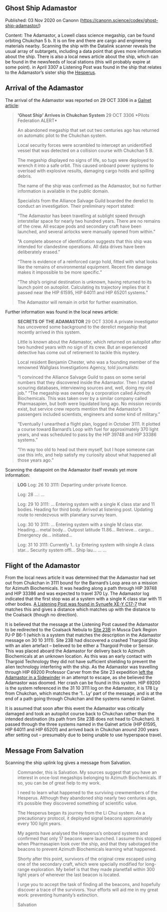 ## Ghost Ship Adamastor

Published: 03 Nov 2020 on Canonn (https://canonn.science/codex/ghost-ship-adamastor/)

Content: The Adamastor, a Lowell class science megaship, can be found orbiting Chukchan 5 b. It is on fire and there are cargo and engineering materials nearby. Scanning the ship with the Datalink scanner reveals the usual array of subtargets, including a data point that gives more information about the ship. There is also a local news article about the ship, which can be found in the newsfeeds of local stations (this will probably expire at some point). in April 3307 a Listening Post was found in the ship that relates to the Adamastor’s sister ship the [Hesperus](https://canonn.science/codex/hesperus/ "Hesperus").

## Arrival of the Adamastor

The arrival of the Adamastor was reported on 29 OCT 3306 in a [Galnet article](https://community.elitedangerous.com/galnet/uid/5f9aabdbc0aca338d54b3b26 "https://community.elitedangerous.com/galnet/uid/5f9aabdbc0aca338d54b3b26"):

> 
> **‘Ghost Ship’ Arrives in Chukchan System**
> 29 OCT 3306
> \*Pilots Federation ALERT\*
> 
> An abandoned megaship that set out two centuries ago has returned on automatic pilot to the Chukchan system.
> 
> Local security forces were scrambled to intercept an unidentified vessel that was detected on a collision course with Chukchan 5 B.
> 
> The megaship displayed no signs of life, so tugs were deployed to wrench it into a safe orbit. This caused onboard power systems to overload with explosive results, damaging cargo holds and spilling debris.
> 
> The name of the ship was confirmed as the Adamastor, but no further information is available in the public domain.
> 
> Specialists from the Alliance Salvage Guild boarded the derelict to conduct an investigation. Their preliminary report stated:
> 
> “The Adamastor has been travelling at sublight speed through interstellar space for nearly two hundred years. There are no remains of the crew. All escape pods and secondary craft have been launched, and several airlocks were manually opened from within.”
> 
> “A complete absence of identification suggests that this ship was intended for clandestine operations. All data drives have been deliberately erased.”
> 
> “There is evidence of a reinforced cargo hold, fitted with what looks like the remains of environmental equipment. Recent fire damage makes it impossible to be more specific.”
> 
> “The ship’s original destination is unknown, having returned to its launch point on autopilot. Calculating its trajectory implies that it passed near the HIP 61595, HIP 64011 and HIP 65201 systems.”
> 
> The Adamastor will remain in orbit for further examination.

Further information was found in the local news article:

> 
> **SECRETS OF THE ADAMASTOR**
> 29 OCT 3306
> A private investigator has uncovered some background to the derelict megaship that recently arrived in this system.
> 
> Little is known about the Adamastor, which returned on autopilot after two hundred years with no sign of its crew. But an experienced detective has come out of retirement to tackle this mystery.
> 
> Local resident Benjamin Chester, who was a founding member of the renowned Wallglass Investigations Agency, told journalists:
> 
> “I convinced the Alliance Salvage Guild to pass on some serial numbers that they discovered inside the Adamastor. Then I started scouring databases, interviewing sources and, well, doing my old job.” “The megaship was owned by a corporation called Azimuth Biochemicals. This was taken over by a similar company called Pharmasapien, but both were liquidated long ago. No mission records exist, but service crew reports mention that the Adamastor’s passengers included scientists, engineers and some kind of military.”
> 
> “Eventually I unearthed a flight plan, logged in October 3111. It plotted a course toward Barnard’s Loop with fuel for approximately 370 light years, and was scheduled to pass by the HIP 39748 and HIP 33386 systems.”
> 
> “I’m way too old to head out there myself, but I hope someone can use this info, and help satisfy my curiosity about what happened all those years ago.”

Scanning the datapoint on the Adamastor itself reveals yet more information:

> 
> **LOG**
> Log: 26 10 3111:
> Departing under private licence.
> 
> Log: 28 …: 
> …
> 
> Log: 29 10 3111: 
> …
> Entering system with a single K class star and 11 bodies. 
> Heading for third body. 
> Arrived at listening post. 
> Updating route to rendezvous with planetary survey team.
> 
> Log: 30 10 3111:
> …
> Entering system with a single M class star. Heading… metal body… 
> Outpost latitude 11.86… 
> Retrieve… cargo… 
> Emergency de… initiated…
> 
> Log: 31 10 3111: 
> Currently 1.. Ly
> Entering system with single A class star… 
> Security system offl… 
> Ship lau… 
> … 
> …

## Flight of the Adamastor

From the local news article it was determined that the Adamastor had set out from Chukchan in 3111 bound for the Barnard’s Loop area on a mission for Azimuth Biochemicals. It was heading along a path through HIP 39748 and HIP 33386 and was expected to travel 370 Ly.  The Adamastor log indicated that the first stop was at a system with a single K class star with 11 other bodies. [A Listening Post was found in Synuefe XE-Y C17-7](https://canonn.science/codex/adamastor-listening-post/ "Adamastor Listening Post") that matches this and gives a distance which matches up with the distance to the Coalsack (though no direction).

It is believed that the message at the Listening Post caused the Adamastor to be redirected to the Coalsack Nebula to [Site 23B](https://canonn.science/codex/geological-survey-23b/ "Geological Survey 23B") in Musca Dark Region PJ-P B6-1 (which is a system that matches the description in the Adamastor message on 30 10 3111). Site 23B had discovered a crashed Thargoid Ship with an alien artefact – believed to be either a Thargoid Probe or Sensor. This was placed aboard the Adamastor for delivery back to Azimuth Biochemicals at an unknown location. As this was an early contact with Thargoid Technology they did not have sufficient shielding to prevent the alien technology interfering with the ship. As the Adamastor was travelling through HIP 69200 Professor Carver from the Site 23 expedition [left the Adamastor in a Sidewinder](https://canonn.science/codex/professor-carver-crashed-sidewinder/ "Professor Carver’s Crashed Sidewinder") in an attempt to escape, as she believed the Adamastor was doomed. Her crash can be found in this system. HIP 69200 is the system referenced in the 31 10 3111 log on the Adamastor, it is 178 Ly from Chukchan, which matches the ‘1.. Ly’ part of the message, and is at the end of a path going through Chukchan and the systems named in Galnet.

It is assumed that soon after this event the Adamastor was critically damaged and took an autopilot course back to Chukchan rather than the intended destination (its path from Site 23B does not head to Chukchan). It passed through the three systems named in the Galnet article (HIP 61595, HIP 64011 and HIP 65201) and arrived back in Chukchan around 200 years after setting out – presumably due to being unable to use hyperspace travel.

## Message From Salvation

Scanning the ship uplink log gives a message from Salvation.

> 
> Commander, this is Salvation. My sources suggest that you have an interest in once-lost megaships belonging to Azimuth Biochemicals. If so, you can be of great help to my work.
> 
> I need to learn what happened to the surviving crewmembers of the Hesperus. Although they abandoned ship nearly two centuries ago, it’s possible they discovered something of scientific value.
> 
> The Hesperus began its journey from the Li Chui system. As a precautionary protocol, it deployed signal beacons approximately every 100 light years.
> 
> My agents have analysed the Hesperus’s onboard systems and confirmed that only 17 beacons were launched. I assume this stopped when Pharmasapien took over the ship, and that they sabotaged the beacons to prevent Azimuth Biochemicals learning what happened.
> 
> Shorty after this point, survivors of the original crew escaped using one of the secondary craft, which were specially modified for long-range exploration. My belief is that they made planetfall within 300 light years of wherever the last beacon is located.
> 
> I urge you to accept the task of finding all the beacons, and hopefully discover a trace of the survivors. Your efforts will aid me in my great work: preventing humanity’s extinction.
> 
> Salvation